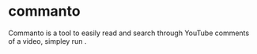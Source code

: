 # commanto
Commanto is a tool to easily read and search through YouTube comments of a video, simpley run .
